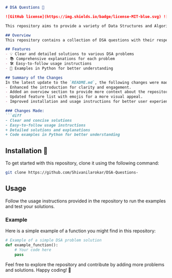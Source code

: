 ```markdown
# DSA Questions 📖

![GitHub license](https://img.shields.io/badge/license-MIT-blue.svg) ![GitHub stars](https://img.shields.io/github/stars/Shivanilarokar/DSA-Questions-.svg) ![GitHub forks](https://img.shields.io/github/forks/Shivanilarokar/DSA-Questions-.svg)

This repository aims to provide a variety of Data Structures and Algorithms (DSA) problems along with solutions to enhance your coding skills and prepare for technical interviews.

## Overview
This repository contains a collection of DSA questions with their respective solutions. It is designed to help developers and students practice and improve their problem-solving skills in programming.

## Features
- 💡 Clear and detailed solutions to various DSA problems
- 📚 Comprehensive explanations for each problem
- 🛠️ Easy-to-follow usage instructions
- 🎉 Examples in Python for better understanding

## Summary of the Changes
In the latest update to the `README.md`, the following changes were made:
- Enhanced the introduction for clarity and engagement.
- Added an overview section to provide more context about the repository.
- Updated feature list with emojis for a more visual appeal.
- Improved installation and usage instructions for better user experience.

### Changes Made:
```diff
- Clear and concise solutions
- Easy-to-follow usage instructions
+ Detailed solutions and explanations
+ Code examples in Python for better understanding
```

## Installation 🚀
To get started with this repository, clone it using the following command:

```bash
git clone https://github.com/Shivanilarokar/DSA-Questions-
```

## Usage
Follow the usage instructions provided in the repository to run the examples and test your solutions.

### Example
Here is a simple example of a function you might find in this repository:

```python
# Example of a simple DSA problem solution
def example_function():
    # Your code here
    pass
```

Feel free to explore the repository and contribute by adding more problems and solutions. Happy coding! 🎉
```